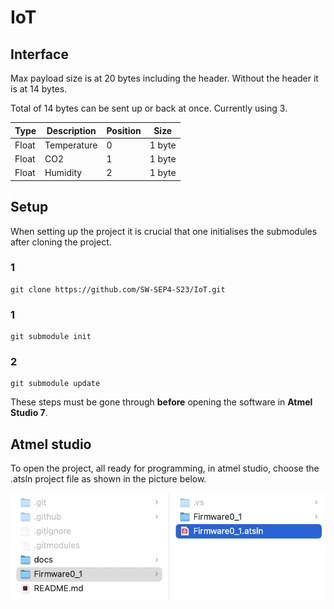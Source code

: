 # IoT

## Interface

Max payload size is at 20 bytes including the header.
Without the header it is at 14 bytes.

Total of 14 bytes can be sent up or back at once.
Currently using 3.

| Type        | Description | Position    | Size        |
| ----------- | ----------- | ----------- | ----------- |
| Float       | Temperature | 0           | 1 byte      |
| Float       | CO2         | 1           | 1 byte      |
| Float       | Humidity    | 2           | 1 byte      |

## Setup

When setting up the project it is crucial that one initialises the submodules after cloning the project.

### 1
```git
git clone https://github.com/SW-SEP4-S23/IoT.git
```
### 1
```git
git submodule init
```
### 2
```git
git submodule update
```

These steps must be gone through **before** opening the software in **Atmel Studio 7**.

## Atmel studio

To open the project, all ready for programming, in atmel studio, choose the .atsln project file as shown in the picture below.

![example](docs/pic/exampleImg.jpg)

